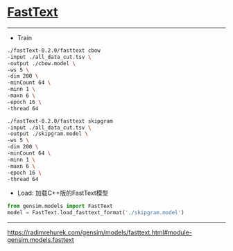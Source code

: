 # [FastText][1]

---
- Train
```bash
./fastText-0.2.0/fasttext cbow
-input ./all_data_cut.tsv \
-output ./cbow.model \
-ws 5 \
-dim 200 \
-minCount 64 \
-minn 1 \
-maxn 6 \
-epoch 16 \
-thread 64

./fastText-0.2.0/fasttext skipgram
-input ./all_data_cut.tsv \
-output ./skipgram.model \
-ws 5 \
-dim 200 \
-minCount 64 \
-minn 1 \
-maxn 6 \
-epoch 16 \
-thread 64
```
- Load: 加载C++版的FastText模型
```python
from gensim.models import FastText
model = FastText.load_fasttext_format('./skipgram.model')
```

---
[1]: https://github.com/facebookresearch/fastText#building-fasttext-using-make-preferred
https://radimrehurek.com/gensim/models/fasttext.html#module-gensim.models.fasttext

